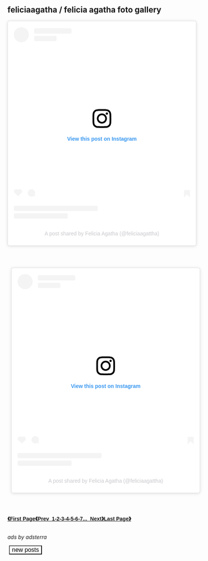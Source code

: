<h2>feliciaagatha / felicia agatha foto gallery</h2>

<blockquote class="instagram-media" data-instgrm-captioned data-instgrm-permalink="https://www.instagram.com/reel/CdepdkLh-N3/?utm_source=ig_embed&amp;utm_campaign=loading" data-instgrm-version="14" style=" background:#FFF; border:0; border-radius:3px; box-shadow:0 0 1px 0 rgba(0,0,0,0.5),0 1px 10px 0 rgba(0,0,0,0.15); margin: 1px; max-width:540px; min-width:326px; padding:0; width:99.375%; width:-webkit-calc(100% - 2px); width:calc(100% - 2px);"><div style="padding:16px;"> <a href="https://www.instagram.com/reel/CdepdkLh-N3/?utm_source=ig_embed&amp;utm_campaign=loading" style=" background:#FFFFFF; line-height:0; padding:0 0; text-align:center; text-decoration:none; width:100%;" target="_blank"> <div style=" display: flex; flex-direction: row; align-items: center;"> <div style="background-color: #F4F4F4; border-radius: 50%; flex-grow: 0; height: 40px; margin-right: 14px; width: 40px;"></div> <div style="display: flex; flex-direction: column; flex-grow: 1; justify-content: center;"> <div style=" background-color: #F4F4F4; border-radius: 4px; flex-grow: 0; height: 14px; margin-bottom: 6px; width: 100px;"></div> <div style=" background-color: #F4F4F4; border-radius: 4px; flex-grow: 0; height: 14px; width: 60px;"></div></div></div><div style="padding: 19% 0;"></div> <div style="display:block; height:50px; margin:0 auto 12px; width:50px;"><svg width="50px" height="50px" viewBox="0 0 60 60" version="1.1" xmlns="https://www.w3.org/2000/svg" xmlns:xlink="https://www.w3.org/1999/xlink"><g stroke="none" stroke-width="1" fill="none" fill-rule="evenodd"><g transform="translate(-511.000000, -20.000000)" fill="#000000"><g><path d="M556.869,30.41 C554.814,30.41 553.148,32.076 553.148,34.131 C553.148,36.186 554.814,37.852 556.869,37.852 C558.924,37.852 560.59,36.186 560.59,34.131 C560.59,32.076 558.924,30.41 556.869,30.41 M541,60.657 C535.114,60.657 530.342,55.887 530.342,50 C530.342,44.114 535.114,39.342 541,39.342 C546.887,39.342 551.658,44.114 551.658,50 C551.658,55.887 546.887,60.657 541,60.657 M541,33.886 C532.1,33.886 524.886,41.1 524.886,50 C524.886,58.899 532.1,66.113 541,66.113 C549.9,66.113 557.115,58.899 557.115,50 C557.115,41.1 549.9,33.886 541,33.886 M565.378,62.101 C565.244,65.022 564.756,66.606 564.346,67.663 C563.803,69.06 563.154,70.057 562.106,71.106 C561.058,72.155 560.06,72.803 558.662,73.347 C557.607,73.757 556.021,74.244 553.102,74.378 C549.944,74.521 548.997,74.552 541,74.552 C533.003,74.552 532.056,74.521 528.898,74.378 C525.979,74.244 524.393,73.757 523.338,73.347 C521.94,72.803 520.942,72.155 519.894,71.106 C518.846,70.057 518.197,69.06 517.654,67.663 C517.244,66.606 516.755,65.022 516.623,62.101 C516.479,58.943 516.448,57.996 516.448,50 C516.448,42.003 516.479,41.056 516.623,37.899 C516.755,34.978 517.244,33.391 517.654,32.338 C518.197,30.938 518.846,29.942 519.894,28.894 C520.942,27.846 521.94,27.196 523.338,26.654 C524.393,26.244 525.979,25.756 528.898,25.623 C532.057,25.479 533.004,25.448 541,25.448 C548.997,25.448 549.943,25.479 553.102,25.623 C556.021,25.756 557.607,26.244 558.662,26.654 C560.06,27.196 561.058,27.846 562.106,28.894 C563.154,29.942 563.803,30.938 564.346,32.338 C564.756,33.391 565.244,34.978 565.378,37.899 C565.522,41.056 565.552,42.003 565.552,50 C565.552,57.996 565.522,58.943 565.378,62.101 M570.82,37.631 C570.674,34.438 570.167,32.258 569.425,30.349 C568.659,28.377 567.633,26.702 565.965,25.035 C564.297,23.368 562.623,22.342 560.652,21.575 C558.743,20.834 556.562,20.326 553.369,20.18 C550.169,20.033 549.148,20 541,20 C532.853,20 531.831,20.033 528.631,20.18 C525.438,20.326 523.257,20.834 521.349,21.575 C519.376,22.342 517.703,23.368 516.035,25.035 C514.368,26.702 513.342,28.377 512.574,30.349 C511.834,32.258 511.326,34.438 511.181,37.631 C511.035,40.831 511,41.851 511,50 C511,58.147 511.035,59.17 511.181,62.369 C511.326,65.562 511.834,67.743 512.574,69.651 C513.342,71.625 514.368,73.296 516.035,74.965 C517.703,76.634 519.376,77.658 521.349,78.425 C523.257,79.167 525.438,79.673 528.631,79.82 C531.831,79.965 532.853,80.001 541,80.001 C549.148,80.001 550.169,79.965 553.369,79.82 C556.562,79.673 558.743,79.167 560.652,78.425 C562.623,77.658 564.297,76.634 565.965,74.965 C567.633,73.296 568.659,71.625 569.425,69.651 C570.167,67.743 570.674,65.562 570.82,62.369 C570.966,59.17 571,58.147 571,50 C571,41.851 570.966,40.831 570.82,37.631"></path></g></g></g></svg></div><div style="padding-top: 8px;"> <div style=" color:#3897f0; font-family:Arial,sans-serif; font-size:14px; font-style:normal; font-weight:550; line-height:18px;">View this post on Instagram</div></div><div style="padding: 12.5% 0;"></div> <div style="display: flex; flex-direction: row; margin-bottom: 14px; align-items: center;"><div> <div style="background-color: #F4F4F4; border-radius: 50%; height: 12.5px; width: 12.5px; transform: translateX(0px) translateY(7px);"></div> <div style="background-color: #F4F4F4; height: 12.5px; transform: rotate(-45deg) translateX(3px) translateY(1px); width: 12.5px; flex-grow: 0; margin-right: 14px; margin-left: 2px;"></div> <div style="background-color: #F4F4F4; border-radius: 50%; height: 12.5px; width: 12.5px; transform: translateX(9px) translateY(-18px);"></div></div><div style="margin-left: 8px;"> <div style=" background-color: #F4F4F4; border-radius: 50%; flex-grow: 0; height: 20px; width: 20px;"></div> <div style=" width: 0; height: 0; border-top: 2px solid transparent; border-left: 6px solid #f4f4f4; border-bottom: 2px solid transparent; transform: translateX(16px) translateY(-4px) rotate(30deg)"></div></div><div style="margin-left: auto;"> <div style=" width: 0px; border-top: 8px solid #F4F4F4; border-right: 8px solid transparent; transform: translateY(16px);"></div> <div style=" background-color: #F4F4F4; flex-grow: 0; height: 12px; width: 16px; transform: translateY(-4px);"></div> <div style=" width: 0; height: 0; border-top: 8px solid #F4F4F4; border-left: 8px solid transparent; transform: translateY(-4px) translateX(8px);"></div></div></div> <div style="display: flex; flex-direction: column; flex-grow: 1; justify-content: center; margin-bottom: 24px;"> <div style=" background-color: #F4F4F4; border-radius: 4px; flex-grow: 0; height: 14px; margin-bottom: 6px; width: 224px;"></div> <div style=" background-color: #F4F4F4; border-radius: 4px; flex-grow: 0; height: 14px; width: 144px;"></div></div></a><p style=" color:#c9c8cd; font-family:Arial,sans-serif; font-size:14px; line-height:17px; margin-bottom:0; margin-top:8px; overflow:hidden; padding:8px 0 7px; text-align:center; text-overflow:ellipsis; white-space:nowrap;"><a href="https://www.instagram.com/reel/CdepdkLh-N3/?utm_source=ig_embed&amp;utm_campaign=loading" style=" color:#c9c8cd; font-family:Arial,sans-serif; font-size:14px; font-style:normal; font-weight:normal; line-height:17px; text-decoration:none;" target="_blank">A post shared by Felicia Agatha (@feliciaagattha)</a></p></div></blockquote> <script async src="//www.instagram.com/embed.js"></script>
<br />

<div style="padding:2%; width:100%;">
<style type="text/css">
.bcd140526_post_feed li.item {
    display: block;
    clear: both; 
height: auto;
    margin: 15px 0 0 0;
    padding: 15px 0 0 0;
    border-top: 1px dotted #BBB;
}
.bcd140526_post_feed ul {
    margin: 0;
 height: auto;
    padding: 0;
}
.bcd140526_post_feed li.item.item-0 {
    margin: 0;
    padding: 0; 
height: auto;
    border: none;
}
.bcd140526_post_feed li.item h3.title {
    display: block;
 height: auto;
    margin: 0 0 5px 0;
}

.bcd140526_post_feed li.item div.meta {
    font-size: 11px;
 height: auto;
    color: #999;
	margin: 0 0 5px 0;
}
.bcd140526_post_feed li.item div.meta .meta-item {
    display: inline-block;
	*display: inline;
	zoom: 1;
    margin: 0 1em 0 0;
 height: auto;
}
.bcd140526_post_feed li.item p.snippet {
    line-height: 1.5em;
	margin: 0;
 height: auto;
}
.bcd140526_post_feed.list a.thumbnail {
    margin: 0 7px 7px 0;
    float: left;
    display: block;
    line-height: 1; 
height: auto;
	/*
    width: 48px;
    height: 48px;
	*/
    overflow: hidden;
    position: relative;
}
.bcd140526_post_feed.list a.thumbnail img {
    width: auto;
    height: auto;
}
.bcd140526_post_feed li.item a.cate {
    display: block;
    margin: 0 0 5px 0;
 height: auto;
}
div.bcd140526_post_feed.column a.thumbnail {
    display: block;
    width: 100%;
    line-height: 1;
    margin: 0 0 5px 0; 
height: auto;
}
div.bcd140526_post_feed.column a.thumbnail img {
    width: 100%;
    height: auto;
}
</style>
<script type="text/javascript">
/*
Blogger Random - Recent - Specific Label Posts Widget - All in One Post Feed Widget
Link: https://sneeit.com/blogger-random-recent-specific-label-posts-widget-all-in-one-post-feed-widget/
Author: Tien Nguyen
Version: 1.7
*/
var bcd140526_show_thumbnail = true;/*bcd140526_show_thumbnail*/
var bcd140526_show_label = false;/*bcd140526_show_label*/
var bcd140526_show_comment_numbers = false;/*bcd140526_show_comment_numbers*/
var bcd140526_show_date = false;/*bcd140526_show_date*/
var bcd140526_show_author_name = false;/*bcd140526_show_author_name*/
var bcd140526_show_readmore = false;/*bcd140526_show_readmore*/
var bcd140526_show_snippet = true;/*bcd140526_show_snippet*/
var bcd140526_hide_copyright = true;/*bcd140526_hide_copyright*/
var bcd140526_snippet_length = 0;/*bcd140526_snippet_length*/
var bcd140526_post_count = 150;/*bcd140526_post_count*/
var bcd140526_thumbnail_size = 100;// v1.5, only effect with list style/*bcd140526_thumbnail_size*/
var bcd140526_sort_by = 'random'; // latest or random/*bcd140526_sort_by*/
var bcd140526_index_label = 'feliciaagatha';/*bcd140526_index_label*/
var bcd140526_design_style = 'column';// list or column/*bcd140526_design_style*/
var bcd140526_date_format = 'mm/dd/yyyy';/*bcd140526_date_format*/
var lang_readmore = 'Readmore';/*lang_readmore*/
var HOST = 'https://www.ingganinggra.my.id';/*HOST*/
function bcd140526_bi_script(b){document.write('<script type="text/javascript" src="'+b+'">\x3c/script>')}function bi_date_format(b,a){b=b.split("-");date=new Date(b[0],b[1]-1,b[2].substring(0,2));dd=date.getDate();mm=date.getMonth()+1;yyyy=date.getFullYear();a=a.replace("dd",dd);a=a.replace("mm",mm);return a=a.replace("yyyy",yyyy)}
function bi_get_first_image(b){var a="",d='src="',c='"';index0=b.indexOf("<img ");-1!=index0&&(index1=b.indexOf(d,index0),-1!=index0&&(index2=b.indexOf(c,index1+d.length),-1!=index0&&(a=b.substring(index1+d.length,index2))));""==a&&(d='"',index0=b.indexOf('data-thumbnail-src="'),-1!=index0&&(index1=b.indexOf(d,index0+20),-1!=index0&&(a=b.substring(index0+20,index1))));""==a&&(d='src="',c='"',index0=b.indexOf("<iframe "),-1!=index0&&(index1=b.indexOf(d,index0),-1!=index0&&(index2=b.indexOf(c,index1+
d.length),-1!=index0&&(a=b.substring(index1+d.length,index2),a=a.replace("http://www.youtube.com/watch?v=",""),a=a.replace("http://www.youtube.com/embed/",""),a=a.replace("?rel=0",""),a="http://img.youtube.com/vi/"+a+"/mqdefault.jpg"))));return a}
function bcd140526_bi_jshort(b){var a={},d=/<\S[^>]*>/g;a.id=b.feed.id.$t;key="blog-";index=a.id.indexOf(key);a.id=a.id.substring(index+key.length);a.id=a.id.replace(".comments","");a.cate=[];if("category"in b.feed)for(i=0;i<b.feed.category.length;i++)a.cate[i]=b.feed.category[i].term;a.title="";"title"in b.feed&&(a.title=b.feed.title.$t);a.subtitle="";"subtitle"in b.feed&&(a.subtitle=b.feed.subtitle.$t);a.admin={};a.admin.name="Anonymous";a.admin.uri="";a.admin.avatar="http://img1.blogblog.com/img/anon36.png";
"name"in b.feed.author[0]&&(a.admin.name=b.feed.author[0].name.$t);"uri"in b.feed.author[0]&&(a.admin.uri=b.feed.author[0].uri.$t);"gd$image"in b.feed.author[0]&&"http://img1.blogblog.com/img/blank.gif"!=b.feed.author[0].gd$image.src&&(a.admin.avatar=b.feed.author[0].gd$image.src);a.total_entry=Number(b.feed.openSearch$totalResults.$t);a.start_index=Number(b.feed.openSearch$startIndex.$t);a.item_per_page=Number(b.feed.openSearch$itemsPerPage.$t);a.entry_number=0;"entry"in b.feed&&(a.entry_number=
b.feed.entry.length);a.entry=[];for(i=0;i<a.entry_number;i++){a.entry[i]={};temp={};entry=b.feed.entry[i];temp.id=entry.id.$t;key="post-";index=temp.id.indexOf(key);temp.id=temp.id.substring(index+key.length);temp.published="";"published"in entry&&(temp.published=entry.published.$t);temp.cate=[];if("category"in entry)for(j=0;j<entry.category.length;j++)temp.cate[j]=entry.category[j].term;temp.title="";"title"in entry&&(temp.title=entry.title.$t);temp.content="";"content"in entry&&(temp.content=entry.content.$t);
temp.summary="";"summary"in entry&&(temp.summary=entry.summary.$t);""==temp.summary&&(temp.summary=temp.content.replace(d,""));""==temp.content&&(temp.content=temp.summary);temp.link="";temp.reply_label="comments";if("link"in entry)for(j=0;j<entry.link.length;j++)"alternate"==entry.link[j].rel&&(temp.link=entry.link[j].href),"replies"==entry.link[j].rel&&(temp.reply_label=entry.link[j].title);temp.author={};temp.author.name="Anonymous";temp.author.uri="";temp.author.avatar="http://img1.blogblog.com/img/anon36.png";
a0=entry.author[0];"name"in a0&&(temp.author.name=a0.name.$t);"uri"in a0&&(temp.author.uri=a0.uri.$t);"gd$image"in a0&&"http://img1.blogblog.com/img/blank.gif"!=a0.gd$image.src&&(temp.author.avatar=a0.gd$image.src);temp.thumbnail="";"media$thumbnail"in entry&&(temp.thumbnail=entry.media$thumbnail.url);temp.reply_number=0;"thr$total"in entry&&(temp.reply_number=Number(entry.thr$total.$t));temp.reply_label=temp.reply_label.replace(temp.reply_number+" ","");temp.reply_to="";temp.reply_json="";temp.reply_title=
"";"thr$in-reply-to"in entry&&(temp.reply_to=entry["thr$in-reply-to"].href,temp.reply_json=entry["thr$in-reply-to"].source,temp.reply_json=temp.reply_json.replace("/default/","/summary/"),temp.reply_json+="?alt=json-in-script");temp.pid="";if("gd$extendedProperty"in entry)for(j=0;j<entry.gd$extendedProperty.length;j++)"blogger.itemClass"==entry.gd$extendedProperty[j].name&&(temp.pid=entry.gd$extendedProperty[j].value);temp.pid=temp.pid.replace("pid-","");a.entry[i]=temp}return a}
"undefined"==typeof jquery_included&&(jquery_included=!1);
function jquery_init(){if("undefined"==typeof jQuery){if(!jquery_included){jquery_included=!0;var b=document.createElement("script");b.setAttribute("src","http://ajax.googleapis.com/ajax/libs/jquery/1.9.0/jquery.min.js");b.setAttribute("type","text/javascript");document.getElementsByTagName("head")[0].appendChild(b)}setTimeout(function(){jquery_init()},50)}else $('link[href*="font-awesome.css"]').length||(b=document.createElement("link"),b.setAttribute("href","http://netdna.bootstrapcdn.com/font-awesome/4.0.3/css/font-awesome.css"),
b.setAttribute("rel","stylesheet"),document.getElementsByTagName("head")[0].appendChild(b))}jquery_init();function echo(b){document.write(b)}
function bcd140526_show(b){b=bcd140526_bi_jshort(b);var a="";if(b.total_entry){a+='<div class="bcd140526_post_feed '+bcd140526_design_style+" "+(bcd140526_show_thumbnail?"thumb":"no-thumb")+'"><ul>';for(var d=0;d<b.total_entry&&d<bcd140526_post_count;d++){p=b.entry[d];a+='<li class="item item-'+d+'">';p.thumbnail||(p.thumbnail=bi_get_first_image(p.content));if(bcd140526_show_thumbnail&&p.thumbnail){if("column"===bcd140526_design_style){var c=p.thumbnail;-1!=c.indexOf("/s72-c/")?c=c.replace("/s72-c/",
"/s1600/"):-1!=c.indexOf("=s72-c")?c=c.replace("=s72-c","=s1600-c"):-1!=c.indexOf("youtube.com")&&-1!=c.indexOf("/default.")&&(c=c.replace("/default.","/mqdefault."))}else c=p.thumbnail,-1!=c.indexOf("/s72-c/")?c=c.replace("/s72-c/","/s"+bcd140526_thumbnail_size+"-c/"):-1!=c.indexOf("=s72-c")?c=c.replace("=s72-c","=s"+bcd140526_thumbnail_size+"-c"):-1!=c.indexOf("youtube.com")&&-1!=c.indexOf("/default.")&&(c=c.replace("/default.","/mqdefault."));p.thumbnail=c;a+='<a class="thumbnail" style="width:'+
bcd140526_thumbnail_size+"%;height:"+bcd140526_thumbnail_size+'%;" href="'+p.link+'"><img src="'+p.thumbnail+'"/></a>'}a+='<div class="item-body">';bcd140526_show_label&&"undefined"!=typeof p.cate[0]&&(a+='<a class="cate" href="'+HOST+"/search/label/"+p.cate[0]+'">'+p.cate[0]+"</a>");a+='<h3 class="title"><a href="'+p.link+'">'+p.title+"</a></h3>";if(bcd140526_show_author_name||bcd140526_show_comment_numbers||bcd140526_show_date)a+='<div class="meta">',bcd140526_show_author_name&&(a+='<span class="meta-item author-name"><i class="fa fa-user"></i> '+
p.author.name+"</span>"),bcd140526_show_comment_numbers&&(a+='<span class="meta-item comment-number"><i class="fa fa-comment"></i> '+p.reply_number+"</span>"),bcd140526_show_comment_numbers&&(a+='<span class="meta-item date-time"><i class="fa fa-clock-o"></i> '+bi_date_format(p.published,bcd140526_date_format)+"</span>"),a+='<div style="clear:both!important;float:none;!important;line-height:0!important"></div></div><div style="clear:both!important;float:none;!important;line-height:0!important"></div>';
bcd140526_show_snippet&&(p.summary.length>bcd140526_snippet_length&&(p.summary=p.summary.substring(0,bcd140526_snippet_length)+"..."),bcd140526_show_readmore&&(p.summary+=' <a href="'+p.link+'#more">'+lang_readmore+"</a>"),a+='<p class="snippet">'+p.summary+"</p>");a+='<div style="clear:both!important;float:none;!important;line-height:0!important"></div></div><div style="clear:both!important;float:none;!important;line-height:0!important"></div>';a+="</li>"}a+="</ul>";bcd140526_hide_copyright||(a+=
'<div style="clear:both!important;float:none;!important;line-height:0!important"></div><a target="_blank" class="copyright" href="https://sneeit.com/blogger-random-recent-specific-label-posts-widget-all-in-one-post-feed-widget/" style="font-size: 11px!important;text-align:right;visibility: visible;!important;text-indent:0!important;height:auto!important;width:100%!important;position:static!important;color:#999!important;display:block!important;opacity:1!important;">BloggerWidget</a>');a+='</div><div style="clear:both!important;float:none;!important;line-height:0!important"></div>'}else a+=
"<p><em>Have no posts</em></p>";echo(a)}
function bcd140526_main(b){"random"==bcd140526_sort_by?(b=bcd140526_bi_jshort(b),rand=Math.floor(Math.random()*b.total_entry+1),rand+bcd140526_post_count>b.total_entry&&(rand=b.total_entry-bcd140526_post_count+1),1>rand&&(rand=1),b=HOST+"/feeds/posts/default",bcd140526_index_label&&(b+="/-/"+encodeURIComponent(bcd140526_index_label)),b+="?alt=json-in-script&max-results="+bcd140526_post_count+"&start-index="+rand+"&callback=bcd140526_show",bcd140526_bi_script(b)):bcd140526_show(b)}
var script_url=HOST+"/feeds/posts/default";bcd140526_index_label&&(script_url+="/-/"+encodeURIComponent(bcd140526_index_label));script_url+="?alt=json-in-script";script_url="random"==bcd140526_sort_by?script_url+"&max-results=0":script_url+("&max-results="+bcd140526_post_count);script_url+="&callback=bcd140526_main";bcd140526_bi_script(script_url);

</script>
<br />
<blockquote class="instagram-media" data-instgrm-captioned data-instgrm-permalink="https://www.instagram.com/reel/CQObvPehIsC/?utm_source=ig_embed&amp;utm_campaign=loading" data-instgrm-version="14" style=" background:#FFF; border:0; border-radius:3px; box-shadow:0 0 1px 0 rgba(0,0,0,0.5),0 1px 10px 0 rgba(0,0,0,0.15); margin: 1px; max-width:540px; min-width:326px; padding:0; width:99.375%; width:-webkit-calc(100% - 2px); width:calc(100% - 2px);"><div style="padding:16px;"> <a href="https://www.instagram.com/reel/CQObvPehIsC/?utm_source=ig_embed&amp;utm_campaign=loading" style=" background:#FFFFFF; line-height:0; padding:0 0; text-align:center; text-decoration:none; width:100%;" target="_blank"> <div style=" display: flex; flex-direction: row; align-items: center;"> <div style="background-color: #F4F4F4; border-radius: 50%; flex-grow: 0; height: 40px; margin-right: 14px; width: 40px;"></div> <div style="display: flex; flex-direction: column; flex-grow: 1; justify-content: center;"> <div style=" background-color: #F4F4F4; border-radius: 4px; flex-grow: 0; height: 14px; margin-bottom: 6px; width: 100px;"></div> <div style=" background-color: #F4F4F4; border-radius: 4px; flex-grow: 0; height: 14px; width: 60px;"></div></div></div><div style="padding: 19% 0;"></div> <div style="display:block; height:50px; margin:0 auto 12px; width:50px;"><svg width="50px" height="50px" viewBox="0 0 60 60" version="1.1" xmlns="https://www.w3.org/2000/svg" xmlns:xlink="https://www.w3.org/1999/xlink"><g stroke="none" stroke-width="1" fill="none" fill-rule="evenodd"><g transform="translate(-511.000000, -20.000000)" fill="#000000"><g><path d="M556.869,30.41 C554.814,30.41 553.148,32.076 553.148,34.131 C553.148,36.186 554.814,37.852 556.869,37.852 C558.924,37.852 560.59,36.186 560.59,34.131 C560.59,32.076 558.924,30.41 556.869,30.41 M541,60.657 C535.114,60.657 530.342,55.887 530.342,50 C530.342,44.114 535.114,39.342 541,39.342 C546.887,39.342 551.658,44.114 551.658,50 C551.658,55.887 546.887,60.657 541,60.657 M541,33.886 C532.1,33.886 524.886,41.1 524.886,50 C524.886,58.899 532.1,66.113 541,66.113 C549.9,66.113 557.115,58.899 557.115,50 C557.115,41.1 549.9,33.886 541,33.886 M565.378,62.101 C565.244,65.022 564.756,66.606 564.346,67.663 C563.803,69.06 563.154,70.057 562.106,71.106 C561.058,72.155 560.06,72.803 558.662,73.347 C557.607,73.757 556.021,74.244 553.102,74.378 C549.944,74.521 548.997,74.552 541,74.552 C533.003,74.552 532.056,74.521 528.898,74.378 C525.979,74.244 524.393,73.757 523.338,73.347 C521.94,72.803 520.942,72.155 519.894,71.106 C518.846,70.057 518.197,69.06 517.654,67.663 C517.244,66.606 516.755,65.022 516.623,62.101 C516.479,58.943 516.448,57.996 516.448,50 C516.448,42.003 516.479,41.056 516.623,37.899 C516.755,34.978 517.244,33.391 517.654,32.338 C518.197,30.938 518.846,29.942 519.894,28.894 C520.942,27.846 521.94,27.196 523.338,26.654 C524.393,26.244 525.979,25.756 528.898,25.623 C532.057,25.479 533.004,25.448 541,25.448 C548.997,25.448 549.943,25.479 553.102,25.623 C556.021,25.756 557.607,26.244 558.662,26.654 C560.06,27.196 561.058,27.846 562.106,28.894 C563.154,29.942 563.803,30.938 564.346,32.338 C564.756,33.391 565.244,34.978 565.378,37.899 C565.522,41.056 565.552,42.003 565.552,50 C565.552,57.996 565.522,58.943 565.378,62.101 M570.82,37.631 C570.674,34.438 570.167,32.258 569.425,30.349 C568.659,28.377 567.633,26.702 565.965,25.035 C564.297,23.368 562.623,22.342 560.652,21.575 C558.743,20.834 556.562,20.326 553.369,20.18 C550.169,20.033 549.148,20 541,20 C532.853,20 531.831,20.033 528.631,20.18 C525.438,20.326 523.257,20.834 521.349,21.575 C519.376,22.342 517.703,23.368 516.035,25.035 C514.368,26.702 513.342,28.377 512.574,30.349 C511.834,32.258 511.326,34.438 511.181,37.631 C511.035,40.831 511,41.851 511,50 C511,58.147 511.035,59.17 511.181,62.369 C511.326,65.562 511.834,67.743 512.574,69.651 C513.342,71.625 514.368,73.296 516.035,74.965 C517.703,76.634 519.376,77.658 521.349,78.425 C523.257,79.167 525.438,79.673 528.631,79.82 C531.831,79.965 532.853,80.001 541,80.001 C549.148,80.001 550.169,79.965 553.369,79.82 C556.562,79.673 558.743,79.167 560.652,78.425 C562.623,77.658 564.297,76.634 565.965,74.965 C567.633,73.296 568.659,71.625 569.425,69.651 C570.167,67.743 570.674,65.562 570.82,62.369 C570.966,59.17 571,58.147 571,50 C571,41.851 570.966,40.831 570.82,37.631"></path></g></g></g></svg></div><div style="padding-top: 8px;"> <div style=" color:#3897f0; font-family:Arial,sans-serif; font-size:14px; font-style:normal; font-weight:550; line-height:18px;">View this post on Instagram</div></div><div style="padding: 12.5% 0;"></div> <div style="display: flex; flex-direction: row; margin-bottom: 14px; align-items: center;"><div> <div style="background-color: #F4F4F4; border-radius: 50%; height: 12.5px; width: 12.5px; transform: translateX(0px) translateY(7px);"></div> <div style="background-color: #F4F4F4; height: 12.5px; transform: rotate(-45deg) translateX(3px) translateY(1px); width: 12.5px; flex-grow: 0; margin-right: 14px; margin-left: 2px;"></div> <div style="background-color: #F4F4F4; border-radius: 50%; height: 12.5px; width: 12.5px; transform: translateX(9px) translateY(-18px);"></div></div><div style="margin-left: 8px;"> <div style=" background-color: #F4F4F4; border-radius: 50%; flex-grow: 0; height: 20px; width: 20px;"></div> <div style=" width: 0; height: 0; border-top: 2px solid transparent; border-left: 6px solid #f4f4f4; border-bottom: 2px solid transparent; transform: translateX(16px) translateY(-4px) rotate(30deg)"></div></div><div style="margin-left: auto;"> <div style=" width: 0px; border-top: 8px solid #F4F4F4; border-right: 8px solid transparent; transform: translateY(16px);"></div> <div style=" background-color: #F4F4F4; flex-grow: 0; height: 12px; width: 16px; transform: translateY(-4px);"></div> <div style=" width: 0; height: 0; border-top: 8px solid #F4F4F4; border-left: 8px solid transparent; transform: translateY(-4px) translateX(8px);"></div></div></div> <div style="display: flex; flex-direction: column; flex-grow: 1; justify-content: center; margin-bottom: 24px;"> <div style=" background-color: #F4F4F4; border-radius: 4px; flex-grow: 0; height: 14px; margin-bottom: 6px; width: 224px;"></div> <div style=" background-color: #F4F4F4; border-radius: 4px; flex-grow: 0; height: 14px; width: 144px;"></div></div></a><p style=" color:#c9c8cd; font-family:Arial,sans-serif; font-size:14px; line-height:17px; margin-bottom:0; margin-top:8px; overflow:hidden; padding:8px 0 7px; text-align:center; text-overflow:ellipsis; white-space:nowrap;"><a href="https://www.instagram.com/reel/CQObvPehIsC/?utm_source=ig_embed&amp;utm_campaign=loading" style=" color:#c9c8cd; font-family:Arial,sans-serif; font-size:14px; font-style:normal; font-weight:normal; line-height:17px; text-decoration:none;" target="_blank">A post shared by Felicia Agatha (@feliciaagattha)</a></p></div></blockquote> <script async src="//www.instagram.com/embed.js"></script>


</div>

<br />

<br /><b style="font-family: arial;"><a href="https://www.ingganinggra.my.id/search?q=feliciaagatha&m=1" rel="nofollow" target="_blank">《First Page《Prev&nbsp;&nbsp;1-2-3-4-5-6-7...&nbsp; Next》Last Page》</a></b><br /><br />


 <div loading="lazy" width"100%" height="200px" overflow="auto" >
<i>ads by adsterra<i>
<script type="text/javascript">
	atOptions = {
		'key' : '372c305fe9278ddc0e2a01420d27b80e',
		'format' : 'iframe',
		'height' : 250,
		'width' : 300,
		'params' : {}
	};
	document.write('<scr' + 'ipt type="text/javascript" src="//techniciancocoon.com/372c305fe9278ddc0e2a01420d27b80e/invoke.js"></scr' + 'ipt>');
</script>
<script type="text/javascript">
	atOptions = {
		'key' : '20cc5501ffce3b330a154a03d6641747',
		'format' : 'iframe',
		'height' : 90,
		'width' : 728,
		'params' : {}
	};
	document.write('<scr' + 'ipt type="text/javascript" src="//techniciancocoon.com/20cc5501ffce3b330a154a03d6641747/invoke.js"></scr' + 'ipt>');
</script>
<script type="text/javascript">
	atOptions = {
		'key' : 'abe7e2e27aed29c68dd6c23e1f5556cb',
		'format' : 'iframe',
		'height' : 600,
		'width' : 160,
		'params' : {}
	};
	document.write('<scr' + 'ipt type="text/javascript" src="//techniciancocoon.com/abe7e2e27aed29c68dd6c23e1f5556cb/invoke.js"></scr' + 'ipt>');
</script>
<script type="text/javascript">
	atOptions = {
		'key' : 'b4e3ba98ed663d56a30832ea16e1736e',
		'format' : 'iframe',
		'height' : 300,
		'width' : 160,
		'params' : {}
	};
	document.write('<scr' + 'ipt type="text/javascript" src="//techniciancocoon.com/b4e3ba98ed663d56a30832ea16e1736e/invoke.js"></scr' + 'ipt>');
</script>
<script type="text/javascript">
	atOptions = {
		'key' : '2d323dc4a9ee54726d3cc9e3d7a5a824',
		'format' : 'iframe',
		'height' : 300,
		'width' : 160,
		'params' : {}
	};
	document.write('<scr' + 'ipt type="text/javascript" src="//techniciancocoon.com/2d323dc4a9ee54726d3cc9e3d7a5a824/invoke.js"></scr' + 'ipt>');
</script>
<script type="text/javascript">
	atOptions = {
		'key' : '78677d1430cf6d5b12c41c6fad556813',
		'format' : 'iframe',
		'height' : 60,
		'width' : 468,
		'params' : {}
	};
	document.write('<scr' + 'ipt type="text/javascript" src="//techniciancocoon.com/78677d1430cf6d5b12c41c6fad556813/invoke.js"></scr' + 'ipt>');
</script>


<script type="text/javascript">
	atOptions = {
		'key' : '4b16bc3328cfa7aaa580f4cbb5e80a45',
		'format' : 'iframe',
		'height' : 50,
		'width' : 320,
		'params' : {}
	};
	document.write('<scr' + 'ipt type="text/javascript" src="//techniciancocoon.com/4b16bc3328cfa7aaa580f4cbb5e80a45/invoke.js"></scr' + 'ipt>');
</script>
<script type='text/javascript' src='//techniciancocoon.com/ba/7d/74/ba7d743b7fd24a10685f7cfa5e13282d.js'></script>
<script type="text/javascript">
	atOptions = {
		'key' : 'd5a30a5995ec737a3c80154946b58c3f',
		'format' : 'iframe',
		'height' : 90,
		'width' : 728,
		'params' : {}
	};
	document.write('<scr' + 'ipt type="text/javascript" src="//techniciancocoon.com/d5a30a5995ec737a3c80154946b58c3f/invoke.js"></scr' + 'ipt>');
</script>
<script type="text/javascript">
	atOptions = {
		'key' : '86677be33250c6a4eb43f6883c9e5e27',
		'format' : 'iframe',
		'height' : 600,
		'width' : 160,
		'params' : {}
	};
	document.write('<scr' + 'ipt type="text/javascript" src="//techniciancocoon.com/86677be33250c6a4eb43f6883c9e5e27/invoke.js"></scr' + 'ipt>');
</script>
<script type="text/javascript">
	atOptions = {
		'key' : '4d83bfdbaeefa6d56153f77244e01793',
		'format' : 'iframe',
		'height' : 300,
		'width' : 160,
		'params' : {}
	};
	document.write('<scr' + 'ipt type="text/javascript" src="//techniciancocoon.com/4d83bfdbaeefa6d56153f77244e01793/invoke.js"></scr' + 'ipt>');
</script>
<script type="text/javascript">
	atOptions = {
		'key' : '769e68ca7c08760f06e3265aa95c4905',
		'format' : 'iframe',
		'height' : 60,
		'width' : 468,
		'params' : {}
	};
	document.write('<scr' + 'ipt type="text/javascript" src="//techniciancocoon.com/769e68ca7c08760f06e3265aa95c4905/invoke.js"></scr' + 'ipt>');
</script>
<script type='text/javascript' src='//techniciancocoon.com/6b/6d/c8/6b6dc8883eac9faf07e124fe2f0d6b91.js'></script>
<script type="text/javascript">
	atOptions = {
		'key' : '55db58a391441db00d61525442e8b18d',
		'format' : 'iframe',
		'height' : 50,
		'width' : 320,
		'params' : {}
	};
	document.write('<scr' + 'ipt type="text/javascript" src="//techniciancocoon.com/55db58a391441db00d61525442e8b18d/invoke.js"></scr' + 'ipt>');
</script>

<script type="text/javascript">
	atOptions = {
		'key' : '4744ff43679b4ac544b6c6fef77ed3ff',
		'format' : 'iframe',
		'height' : 250,
		'width' : 300,
		'params' : {}
	};
	document.write('<scr' + 'ipt type="text/javascript" src="//techniciancocoon.com/4744ff43679b4ac544b6c6fef77ed3ff/invoke.js"></scr' + 'ipt>');
</script></i></i></div>
	



<a id="show_id" onclick="document.getElementById('spoiler_id').style.display=''; document.getElementById('show_id').style.display='none';"></a><span id="spoiler_id" style="display: none;"><a class="link" onclick="document.getElementById('spoiler_id').style.display='none'; document.getElementById('show_id').style.display='';"></a>
<div style="background-color: rgba(0, 0, 0, 0); margin: 1px;">
<div class="smallfont"><i><span style="font-size: 16px; font-weight: bold; margin-right: 3px;"></span></i><input onclick="if (this.parentNode.parentNode.getElementsByTagName('div')[1].getElementsByTagName('div')[0].style.display != '') { this.parentNode.parentNode.getElementsByTagName('div')[1].getElementsByTagName('div')[0].style.display = ''; this.innerText = ''; this.value = 'Hide'; } else { this.parentNode.parentNode.getElementsByTagName('div')[1].getElementsByTagName('div')[0].style.display = 'none'; this.innerText = ''; this.value = 'new posts'; }" style="background-color: #00000000; font-size: 16px; width: auto;" type="button" value="new posts" />
</div>
<div class="alt2" style="background-color: rgba(255, 255, 255, 0); margin: 0px; padding: 0px;">
<div style="display: none;" loading="lazy">

,	v1shty	.	The Mob Exchange	.	ツ	 	tylergallery	.	女亭 ･ᴗ･	.	tinaguo	.	samuelcarrero1972	.	xbtn________	.	Therese Strand	.	spicywitch69 spicywitch69 Rose Miller	.	nickeli__ nickeli__ Nicolas Eli	.	vulgo_luan011	 	Warner Bros. TV	.

,	V1shty	.	The Love Of Your Life♐️⛎	.	チラリズムお姉さん	 	tygard_photos.xo	.	夫人🗝	.	tinaguo	.	Samuel Argueta	.	xavier_josue_xx	.	Therese Sivertsen	.	spice_ewo spice_ewo Spicy	.	nhanhayhawscholar nhanhayhawscholar Nhanha Yhaw Scholar	.	vrodlive	 	Warner Bros. Italia	.

,	v1shty	.	THE GODDE$$	.	ジュンももこ	 	tygard_photos.xo	.	天燈妹2.0	.	Tina Marie Duran	.	salustiogonza123	.	xavier_josue_xx	.	Therese Ranch	.	sphilile_hlabisa Sphilile Hlabisa nk.khanya_	.	ngonidzashemtaderera ngonidzashemtaderera Ngonidzashe M Taderera	.	vrodlive	 	Warner Bros. Entertainment	.

,	V A L E N T I N A 🥀	.	THE GODDE$$	.	さーぽん	 	tygard_photos.xo	.	大玫女☆	.	Tina Guo	.	salustiogonza123	.	Xavier Josue	.	Therese Kobbeltvedt	.	sphemuhle_sihle young_savage meghanfarao	.	ngcebow.m ngcebow.m Nongcebo Nokukhanya Mahlalela	.	vladislava_f661	 	wannuralisa5818	.

,	usf_urban_style_photography	.	The Empress	.	キンテインザ- チョウ-	 	tygard_photos.xo	.	大堀彩	.	Tina Baby	.	Sajad12	.	xafifire24	.	Therese Fagerlönn	.	spencerpratt spencerpratt	.	ngashkid ngashkid NGAYA	.	vladislava_f661	 	wannuralisa5818	.

,	usf_urban_style_photography	.	The Curvy Professor	.	Կրիստինե 🇦🇲	 	tygard_photos	.	夢🥀｜燃美人．UBY社交芯片品牌CEO｜	.	Tina	.	SäFêR👅	.	xafifire24	.	Therese Berglund	.	spencermichaelbarrick spencermichaelbarrick Spencer Michael Barrick	.	nezrin8522 nezrin8522 Nezrin🌻🐞	.	vladislava shelygina	 	WANESSA OLIVEIRA🥀	.

,	usa_new_york	.	The Bumbum Queen	.	Անդրեա 🇦🇲/🇱🇧	 	tygard_photos	.	夜姬尧	.	tillyeliot	.	saferbo2386	.	x_flori_x_	.	Therese	.	Spencer Pratt	.	newwave_spotlight newwave_spotlight New Wave Spotlight	.	Vivie Shu	 	wanderlustingdds	.

,	usa_new_york	.	The Bonnet Queen	.	Яна Пенчева	 	tygard_photos	.	多多🐰💫	.	tillyeliot	.	saferbo2386	.	x_flori_x_	.	THERESE	.	soyvictoriamatosa soyvictoriamatosa Victoria Matos	.	nerushimav nerushimav lera	.	viva.vegas.jewels	 	wanderlustingdds	.

,	uniquemodelss_	.	The Body Camp	.	ЯΣПDΣЯ Ц	 	tygard_photos	.	多²🐻‍❄️	.	Tilly 🥰	.	sacnimeraz	.	X I O M A R A❁	.	therealalexandracristin	.	soysofibennet soysofibennet Sofía Bennet	.	nene_nicole25 nene_nicole25 𝕹𝖎𝖐𝖔𝖑𝖊𝖙𝖆💁🏻‍♀️✨	.	viva.vegas.jewels	 	waltersadiwnyk	.

,	uniquemodelss_	.	The “ITGIRL”	.	Я твой сладкий аписин🍊	 	tygard_photos	.	夏梓薰	.	tigger rosey	.	sacnimeraz	.	wut_stmdthailand	.	therealalexandracristin	.	soyneiva soyneiva	.	nella.n_ nella.n_ 𝒯𝒽𝑜𝒷𝒾𝓁𝑒 𝒫𝑒𝓉𝓇𝑜𝓃𝑒𝓁𝓁𝒶 𝒩𝑔𝓊𝒷𝒶𝓃𝑒🇿🇦	.	Viva.Vegas.Jewels	 	waltersadiwnyk	.

,	Unique models 💃💃🏿	.	thatohatsii	.	Энх.Золжаргал	 	tygard_photos	.	夏暮光💋T.wilight	.	tiffylee325	.	Sacnicte🍓	.	wut_stmdthailand	.	theleasphere	.	soyneiva soyneiva	.	neiimaaa neiimaaa neiima	.	vitta_yn	 	Walter Sadiwnyk	.

,	uncoveredportraits	.	thatohatsii	.	Элиза 🐍	 	txlifestylewife	.	夏天	.	tiffylee325	.	Sabrina Becker Cardoso🏹	.	wuoms	.	theleasphere	.	soymichellerabit soymichellerabit MICHELLE RABBIT	.	necrofanci necrofanci 👁️⃤ fanci	.	vitta_yn	 	Walter Collins	.

,	uncoveredportraits	.	Thatohatsi N	.	Уляночка	 	txlifestylewife	.	均均黃	.	Tiffy Lee	.	Sabrina ☀️🌙	.	wuoms	.	theff2019	.	soyantoniagomez soyantoniagomez Antonia Gomez Pozo	.	ndwaru__ ndwaru__ 😈👿🅱🅸🅶_🅳🅾🅶😈👿	.	Vitta Yn	 	waltcollins1966	.

wieberietberg	.	pimladar.s	.	beachfitmom	.	thevegasclubdarien	.	xguitarmasterx	.	taylorswift	.	truemyracle	.	tee_hair04	.	Анастасия Алфёрова	 	townbabez	.	台南美食🔍我是林瑄｜歸仁美食｜全台美食	.	thesexylifestyl	.	Ronney Silva	.

wieberietberg	.	pimladar.s	.	beachfitmom	.	thevegasclubdarien	.	xguitarmasterx	.	Taylor Swift	.	truemyracle	.	Tee Hair 100% Natural Hair	.	Анастасия	 	Town of Babes 💕	.	台中新秘Sara/彩妝造型服務	.	thesecretlifeofmomma	.	romidiaz77	.

Wiebe Rietberg	.	pin_add	.	beachbabejaye	.	thetharkisociety	.	xfaeryprincessx	.	tati.ldn	.	Trochę Polki  trochę nie 👙	.	tebogocthobejane	.	Алёна Шарыпова	 	Tova| Yoga Fit South Florida	.	台中刺青 sharon_chen 🖤陳雪🖤	.	thesecretlifeofmomma	.	romidiaz77	.

WHITNEY🇸🇪	.	pin_add	.	beachbabejaye	.	thetharkisociety	.	xfaeryprincessx	.	tati.ldn	.	trinidadboudoir	.	tebogocthobejane	.	Σοφία Φυρού	 	tova.yogafit	.	可可	.	thesamanthamack_	.	Romi Diaz	.

whitney_thornqvist	.	pin_live112k	.	Beach Bum	.	thesweetlioness2125	.	xclusiveproduction	.	tanyawanya_	.	trinidadboudoir	.	Tebogo Thobejane	.	ρΔⓣŤᎥ	 	tova.yogafit	.	叮噹鳳	.	thesamanthamack_	.	romerogomezvictormanuel	.

whitney_thornqvist	.	pin_live112k	.	bea_voyage	.	thesweetlioness2125	.	xclusiveproduction	.	tanyawanya_	.	trill_imagery	.	team_yum_yum	.	Ραφαηλια🤍	 	totally	.	口苗･ᴗ･	.	therileynixon	.	romerogomezvictormanuel	.

whitechickxx	.	pin_live126k	.	bea_voyage	.	thestorybrandnew	.	xbootyclub	.	tanyavrj06	.	trill_imagery	.	team_yum_yum	.	ΛTHΣNΛ MΛYΛ ☽	 	totally	.	口罩嫂	.	therileynixon	.	romanscolmenares	.

whitechickxx	.	pin_live126k	.	Be bright  be shine  be you 🌈✨	.	thestorybrandnew	.	xbootyclub	.	tanyavrj06	.	Trill...............	.	TD Glamour Model Photos NYC	.	Δώρα Μαρινάκη	 	toptierimages	.	口天吳	.	Therese mattsson	.	romanscolmenares	.

whatsyourname305	.	Pinay Kilikili	.	bdelicacybustring	.	theshwetamehta	.	xavieraplet	.	Tanya	.	treats.bae	.	taylorjonesxoxo	.	αяιмαηє ѕυι¢ι∂є	 	toptierimages	.	又欠💕	.	Theresa	.	Román Sierra Colmenares	.

whatsyourname305	.	pinay_armpits.ph	.	bdelicacybustring	.	theshwetamehta	.	xavieraplet	.	tanicha_narain	.	treats.bae	.	taylorjonesxoxo	.	Αλθαια 🐇🍑	 	topthboots	.	卡利系統-隨時出入金	.	therealvikingqueenbackup	.	Roma Avilor💋	.

whateverlyy	.	pinay_armpits.ph	.	BDelicacy	.	theshortmodel	.	xavieraayalaa	.	tanicha_narain	.	travelwithrnblu	.	Taylor Jones	.	zzef SG	 	topthboots	.	南芬黎	.	therealvikingqueenbackup	.	Rodrigo Perez	.

whateverlyy	.	Pinay_Kilikili on Tiktok ❤️	.	bc.guy	.	theshortmodel	.	xavieraayalaa	.	Tanicha Narain	.	TravelwithRNBLU	.	tattoolongbeach	.	zyli🪐	 	topsecret_babe	.	卓小優	.	therealvikingqueen	.	Rodrigo Luján	.

wgaphoto	.	pinaykilikilli	.	bc.guy	.	thesavannahbond	.	xaviera_rijger	.	tammyterrelle	.	travelwithrnblu	.	tattoolongbeach	.	zylika.sg	 	topsecret_babe	.	千 珈	.	therealvikingqueen	.	rociojuarez0997	.

wgaphoto	.	pinaykilikilli	.	BC Guy	.	thesavannahbond	.	xaviera_rijger	.	tammyterrelle	.	Tracie	.	Tattoo Baddest Wife💍👑💋	.	zylika.sg	 	topbootyworkers	.	北部廁研社1th	.	therealtialarose	.	rociojuarez0997	.

wewardapp	.	ping_pple	.	bbysimba_	.	thereoccurringkind	.	Xaviera Rijger	.	tammyhembrow	.	tracci__	.	tattedray	.	zuzana zilincikova 🇸🇰	 	topbootyworkers	.	加甄不加糖	.	therealtialarose	.	Rocio Elizabeth Juarez	.

wewardapp	.	ping_pple	.	bbysimba_	.	thereoccurringkind	.	Xaviera Plet	.	tammyhembrow	.	tracci__	.	tattedray	.	Zune Hlaine	 	top1.bikinistv	.	劉雨璇	.	therealsiri.ps	.	robinson gonzalez palencia	.

WeWard	.	pinjaman kilat cepat Indonesia	.	bby.char	.	therebeccaryder	.	Xavian Jesus Sanchez	.	Tammy 🐚	.	toto_tommaso	.	tatierrianecole_	.	Zun Myat Thiri Tun	 	top1.bikinistv	.	劉雙漪	.	therealsiri.ps	.	robin_stiven98	.

Wessia🐉	.	pinjaman_on_li_ne	.	bby.char	.	therebeccaryder	.	Xavi Smoke	.	Taina W	.	toto_tommaso	.	tatierrianecole_	.	Zu Zuu	 	top1.bikinistv	.	劉茵茵	.	therealsinfulceleste	.	robin_stiven98	.

wenypuh	.	pinjaman_on_li_ne	.	bbw_maturehottie	.	therealwithandie	.	xaponesa	.	TAGAR	.	toto_lakimasai	.	Tashanna Brown	.	zoya.harami	 	top1.bikinistv	.	劉芸芸	.	therealsinfulceleste	.	robertsmacias	.

wenypuh	.	Pink	.	bbw_maturehottie	.	therealwithandie	.	xaponesa	.	taands	.	toto_lakimasai	.	tarotqq1	.	zoya.harami	 	Top1.Bikinis	.	劉美美	.	therealonlyluca	.	robertsmacias	.

weekendcowboyphotography	.	pink._.whan	.	bbw_maturehottie	.	therealmrsbutch	.	xapo FUCKING nesa	.	taands	.	tortorellla	.	tarotqq1	.	Zovuyo Msutwana	 	top1.bikinis	.	劉瓜瓜	.	therealonlyluca	.	Roberts Macias	.

weekendcowboyphotography	.	pink._.whan	.	bboy_yrn_	.	therealmrsbutch	.	xanniiiee	.	T o n y S u	.	tortorellla	.	tarnde	.	zorystardust	 	top1.bikinis	.	劉怡珍	.	thereallisaann	.	robertomoreira1351	.

weasley.chiara	.	Pinky Pansy	.	bboy_yrn_	.	therealkaliroses	.	xanniiiee	.	s💫	.	Toro	.	tarnde	.	zorystardust	 	top1.bikinis	.	劉品妤	.	thereallisaann	.	robertomoreira1351	.

weasley.chiara	.	pinky.mayy	.	bbabydora	.	therealkaliroses	.	X O N E ✍🏽	.	sza	.	toribenavides	.	tarikasey	.	Zory Stardust	 	top1.bikinis	.	利利	.	Thereallauracons	.	robertocarmodasilva	.

weakness_of_boys	.	pinky.mayy	.	bbabydora	.	therealjessicajax	.	X a v i v i ❤️‍🔥	.	SZA	.	toribenavides	.	tarikasey	.	zoriisg	 	Top1.Bikinis	.	利利	.	therealjuliaannlive	.	robertocarmodasilva	.

weakness_of_boys	.	pinky_pansy	.	bb_matika	.	therealjessicajax	.	www.bold-beautiful.com	.	sza	.	Tori Benavides	.	TarieseB	.	zoriisg	 	Top1 Bikinis	.	凱西馬鈴薯🥔	.	therealjuliaannlive	.	robertoblanco81	.

waza_pt	.	pinky_pansy	.	bb_matika	.	therealjenicaangeles	.	ww_conran	.	sydtabre	.	toptierimages2	.	tarieseb	.	Zorii 🥀	 	Top1 Bikinis	.	凱特育兒生活頻道	.	thereal_laurenwhite	.	robertoblanco81	.

waza_pt	.	pinkyxlee	.	baybrissa	.	therealjenicaangeles	.	ww_conran	.	sydtabre	.	toptierimages2	.	tarieseb	.	Zorii	 	top_fit_babes	.	冰山美人🍭	.	thereal_laurenwhite	.	Roberto Zousa	.

wavyfeetz	.	pinkyxlee	.	baybrissa	.	therealheatherbanxx	.	writeboy	.	Sydney - Newcastle 🇦🇺	.	toptierimages	.	tanze7777	.	ZONA NYAMAN 🍃	 	top_fit_babes	.	冉	.	thepeachkennedy	.	ROBERTO SOUSA	.

wavyfeetz	.	Pinkyy	.	bayareakouple	.	therealheatherbanxx	.	writeboy	.	Syd Ta’Bre	.	toptierimages	.	tanze7777	.	zolazeelovin	 	Top Tier Images	.	八德謝金燕Evonne Chen｜東森電商總監｜部落客	.	thepeachkennedy	.	Roberto Moreira	.

Wavyfeetz	.	pinned_you_490	.	bayareakouple	.	therealbellamt	.	writeboy	.	Swoo	.	toptierimages	.	Tanzania Finest Pisi	.	zolazeelovin	 	Top Thigh High Boots	.	兩個小蔡	.	TheOnlyLuca	.	Roberto José Blanco	.

wanderlustshootouts	.	pinned_you_490	.	BAUN🍃	.	therealbellamt	.	wowthisgurl	.	Sweet T	.	toptierimages	.	tanykarenee	.	zolasgram	 	TOP GADGETS	.	兒 偶妮	.	theofficialkrystalxxo	.	Roberto Carmo Silva	.

wanderlustshootouts	.	Pisang Suka Berlubang ✊👈	.	batoko	.	thepitssociety	.	wowthisgurl	.	swarmz_	.	TopTheGirls	.	tanykarenee	.	zolasgram	 	TOP GADGETS	.	允菲菲菲菲菲🤟🏻	.	theofficialkrystalxxo	.	Roberto Carlos Oliva Flores	.

Wanderess Vibes ✨	.	Pisi 🐣	.	batoko	.	thepitssociety	.	womentalkbymarch	.	swarmz_	.	topsecret_babe	.	Tanyka Renee	.	zola_nene	 	tommy_hilgera	.	儒	.	theofficialkrystalxo	.	RM Anggodo Putera	.

Walter G Arce  Sr	.	Pita Hernandez Raphael Garry	.	batmanute	.	theonlyromirain	.	womentalkbymarch	.	Swarmz	.	topsecret_babe	.	taniatnyys	.	zola_nene	 	tommy_hilgera	.	儀兒みこ	.	theofficialkrystalxo	.	rjlld8	.

wagner_m25	.	pita_bread27	.	batmanute	.	theonlyromirain	.	women_paris	.	svetabily	.	topperfectmodels___	.	taniatnyys	.	Zola Nene	 	tommy_hilgera	.	儀儀🥰(♡ω♡ ) ~♪	.	theofficialjetsetjeni	.	rjlld8	.

wagner_m25	.	pita_bread27	.	bassjackers	.	theonlymeliii	.	women_paris	.	svetabily	.	topperfectmodels___	.	Tania Tnyys	.	Zola Ayabulela Mhlongo	 	tommy_hilgera	.	傅庭庭	.	theofficialjetsetjeni	.	rioscatalina.099	.

Wagner Miranda	.	pitapitproductions	.	bassjackers	.	theonlymeliii	.	women_hats_shoutouts	.	Sveta Bilyalova	.	topperfectbeauty3	.	tanashadonna	.	zoemsutwana	 	tomanova.milada	.	倫	.	Theodora Jayde	.	rioscatalina.099	.

vyxngo	.	pitapitproductions	.	barstoolsmokeshows	.	Theodora Moutinho	.	women_hats_shoutouts	.	surscorpio_vincent	.	topperfectbeauty3	.	tanashadonna	.	zoemsutwana	 	tomanova.milada	.	倪娜	.	theoamilfy	.	ricohmd24	.

vyxngo	.	Pitchaya Pingpithayakul	.	barstoolsmokeshows	.	themissymaye	.	women.of.the.mancave	.	surscorpio_vincent	.	topperfectbeauty	.	Tanasha Donna	.	zoemarieuk	 	tncm.official	.	倚👀	.	theoamilfy	.	ricohmd24	.

VS🧡💚💛💜💗	.	pitchayaarch_photography	.	Barstool Smokeshows	.	themissymaye	.	women.of.the.mancave	.	suritoppers	.	Topmodelzvilla 💁	.	tamia.jessicaa	.	zoemarieuk	 	tncm.official	.	依庭.	.	Thenaughtyone	.	richyalverez	.

Vlad III Dracul 🇵🇭&gt;🇪🇺	.	pitchayaarch_photography	.	barrefaeli	.	themadamfreya	.	Women of the Mancave	.	suritoppers	.	topmodelzvilla	.	tamia.jessicaa	.	zoemallucci	 	tmiller_fit	.	依依 ❤	.	thenaughtyecg	.	richyalverez	.

VIZUAL DISTRACTION	.	pitskinii	.	barrefaeli	.	themadamfreya	.	WOMEN MANAGEMENT PARIS	.	surinamepageantry	.	topmodelzvilla	.	Tamera N Forbes	.	zoemallucci	 	tmiller_fit	.	佳娜🇺🇦🇹🇼	.	thenaughtyecg	.	riche_richardow	.

vixenxofficial	.	pitskinii	.	barelyfittingin_	.	thelaceyrain	.	Women &amp; 🎓🎩⛑️👑🧢👒	.	surinamepageantry	.	toplook.models	.	tamayha_tan	.	ZOE MALLUCCI	 	TKP	.	佳妮身高想長到165 ღ	.	thenaraford	.	riche_richardow	.

vixenxofficial	.	Pitskinii	.	barelyfittingin_	.	thelaceyrain	.	Woman_worriors	.	surinameexpo2020	.	toplook.models	.	tamayha_tan	.	znoeoo	 	TKP	.	佳儀👧👧👧👧	.	thenaraford	.	richardpacheco1983	.

vixengirlz	.	pixiepinkyboo	.	bare.ass.ass.ins	.	thejessileexo	.	wolterfranck	.	surinameexpo2020	.	tophotnudemodel_	.	tai_chimney_smoke	.	znoeoo	 	TKP	.	余詠婷🌹	.	themickiejames	.	richardpacheco1983	.

vixengirlz	.	pixiepinkyboo	.	bare.ass.ass.ins	.	thejessileexo	.	wolterfranck	.	Suriname  Expo 2020 Dubai	.	tophotnudemodel_	.	tai_chimney_smoke	.	zizikrystal	 	tits.ass.lips	.	余瑤瑤	.	themickiejames	.	richardjavier2393	.

Vixen Girlz	.	PK	.	Bare Assassins	.	thejensensplay	.	wolf___emi	.	Suriname Pageantry	.	topexclusivefinds	.	TAGAR	.	zizikrystal	 	tits.ass.lips	.	余🐷 ⁽ ¹ ⁷⁾	.	themelissalori	.	richardjavier2393	.

Vixen	.	Planet Prudence | Self Love	.	barbrabutifol123	.	thejensensplay	.	wolf___emi	.	surinamalphawoman	.	topexclusivefinds	.	TAGAR	.	zirael_rem	 	Tits. Ass. Lips.	.	伶伶 Alicia	.	themelissalori	.	Richard Rafael Pacheco Herrera	.

vivalaweava	.	planetprudence	.	barbrabutifol123	.	thejennabentley	.	wolf	.	surinamalphawoman	.	toperfectbeauty	.	tadai_mahiro	.	zirael_rem	 	titane_love_back_up	.	伍驊	.	Thelmalouise_it	.	Richard Javier	.

vivalaweava	.	planetprudence	.	barbra	.	thejennabentley	.	wlady_811	.	supermodelki	.	toperfectbeauty	.	tadai_mahiro	.	ZiphozeNkosi Nzimande	 	titane_love_back_up	.	伊藤 桃々	.	thelmalouise_it	.	ricardopradodeoliveira	.

Vito Servideo | Photographer	.	plant.lily	.	barbiebombshell10	.	thejackierusso	.	wlady_811	.	supermodelki	.	TopDolls💎	.	Taco	.	zintle_tyingwa	 	Titane_Love	.	伊莎貝菈	.	thelmalouise_it	.	ricardopradodeoliveira	.

VITALINA	.	plant.lily	.	barbiebombshell10	.	thejackierusso	.	Wlady Fred	.	sunnie.jones	.	topdolls__	.	tacia_closet1	.	zintle_tyingwa	 	tinybutttsweet2	.	伊芙蝶	.	thelizashley	.	ricardo_valdivia16	.

visualpoison	.	playboy	.	Barbie Licious	.	theirajhagta	.	WK	.	sunnie.jones	.	topdolls__	.	tacia_closet1	.	zinme8471	 	tinybutttsweet2	.	仲祐民	.	thelizashley	.	ricardo_valdivia16	.

visualpoison	.	playboy	.	barbers community 💈	.	theirajhagta	.	wizkhalifa	.	Sunnie Jones	.	topbitchphoto	.	TACIA_CLOSET 1🛍🛍	.	zinme8471	 	Tinybuttsweet	.	仙仙小姊姊客服-高端服務高薪兼差	.	thelaceybloom_	.	Ricardo Prado de Oliveira	.

VISUAL STIMULUS	.	Playboy	.	barbellbrando	.	thehotsouthernfreedom	.	wizkhalifa	.	Suleta 📸	.	topbitchphoto	.	taa_oktaviiana	.	Zinme	 	Tiny Temptress	.	亭儀 ·雪QQ富翁	.	thelaceybloom_	.	Ricardo Martinez Diaz	.

vismaramartina	.	Playboy Australia	.	barbellbrando	.	thehotsouthernfreedom	.	wiz_hg	.	Sulan Like Mulan 🥢	.	topartmodelss	.	taa_oktaviiana	.	Zinjhiva Hlungwani	 	tinam9155	.	互追私訊	.	thekrisondra	.	Ricardo León Villa Betancur	.

vismaramartina	.	Playboy Czech Republic	.	barbarasilva_	.	thegstwins	.	wiz_hg	.	suetsai	.	topartmodelss	.	t.e.e._jay	.	zinhlemqadi1	 	tinam9155	.	互追💗	.	thekrisondra	.	Ricardo	.

Viper	.	Playboy México &amp; LATAM	.	barbarasilva_	.	thegstwins	.	witchy__bunny	.	suetsai	.	Topartmodels	.	t.e.e._jay	.	zinhlemqadi1	 	Tina Marie	.	乖乖 - 咪娜媽咪	.	theKittyWass - STYLE over 70	.	rhymsg.fit	.

vip_starz	.	Playboy New Zealand	.	barbara_abiti	.	thegingergalore	.	witchy__bunny	.	Sue Tsai	.	top_perfect_beauty	.	T H E C H O S E N 🌞	.	Zinhle Sikhosana	 	times_of_portrait	.	主播 百白💃🏻	.	thekenzietaylor	.	rhymsg.fit	.

vip_starz	.	Playboy South Africa	.	barbara_abiti	.	thegingergalore	.	Witchy Bunny✨	.	suana_salim	.	top_perfect_beauty	.	T ᴇ ᴍ ɪ 𝑨 ɢᴏᴏᴅ ᴠɪʙᴇ♡︎	.	Zinhle Mqadi 👸🏽	 	times_of_portrait	.	主打KA菸彈🥚❗️	.	thekenzietaylor	.	rfg	.

violetakonstancja	.	PLAYBOY THAILAND	.	Barbara Abiti Team	.	theggrewal	.	witchita_sg	.	suana_salim	.	top_models_inc	.	synthia_aulia_syafitry	.	Zin Pwint Phyu	 	Times of Portrait	.	丸子	.	thekelsey_hill	.	reyesangel99	.

violetakonstancja	.	Playboy Thailand	.	Bar Refaeli	.	theggrewal	.	witchita_sg	.	Suana Salim	.	top_models_inc	.	synthia_aulia_syafitry	.	zilola_arslanovna	 	timeneverlieschico	.	上官樂	.	thekelsey_hill	.	reyesangel99	.

vincentpierce	.	PLAYBOY THAILAND	.	banana____999	.	thefitlook	.	witchita	.	studio.models	.	top_girls_tm	.	syndicate.jp	.	zilola_arslanovna	 	timeneverlieschico	.	三ÿå☘️	.	thejulia	.	rey_dominante	.



</div></div></div></span>












